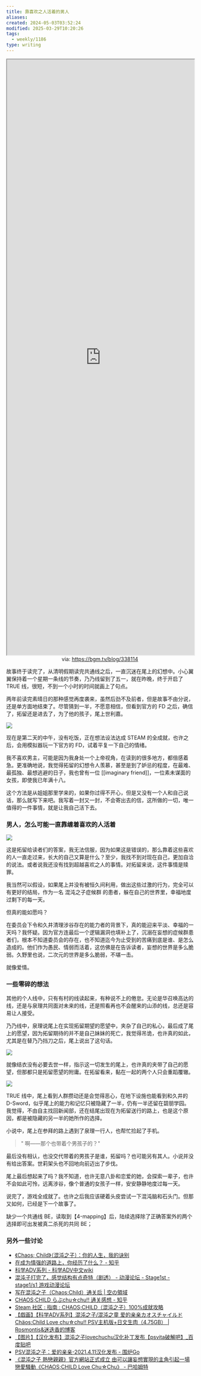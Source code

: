 ```yaml
---
title: 靠喜欢之人活着的男人
aliases: 
created: 2024-05-03T03:52:24
modified: 2025-03-29T10:20:26
tags: 
  - weekly/1186
type: writing
---
```


<iframe src='https://bgm.tv/blog/338114' style='height:40vh;width:100%' class='iframe-radius' allow='fullscreen'></iframe>
<center>via: <a href='https://bgm.tv/blog/338114' target='_blank' class='external-link'>https://bgm.tv/blog/338114</a></center>

故事终于读完了，从清明假期读完共通线之后，一直沉迷在尾上的幻想中。小心翼翼保持着一个星期一条线的节奏，乃乃线留到了五一，就在昨晚，终于开启了 TRUE 线，很短，不到一个小时的时间就画上了句点。

两年前读完素晴日的那种感觉再度袭来，虽然后劲不及前者，但是故事不由分说，还是单方面地结束了。尽管猜到一半，不愿意相信，但看到官方的 FD 之后，确信了，拓留还是进去了，为了他的孩子，尾上世利嘉。

![](https://raw.githack.com/bGZo/assets/dev/2025/202503291018135.png)

现在是第二天的中午，没有吃饭，正在想法设法达成 STEAM 的全成就，也许之后，会用模拟器玩一下官方的 FD，试着平复一下自己的情绪。

我不喜欢男主，可能是因为我身处一个上帝视角，在读到的很多地方，都倍感着急。更准确地说，我觉得拓留的幻想令人羡慕，甚至是到了妒忌的程度，在最难、最孤独、最想逃避的日子，我也曾有一位 [[imaginary friend]]，一位素未谋面的女孩，即使我已年满十八。

这个方法是从姐姐那里学来的，如果你过得不开心，但是又没有一个人和自己说话，那么就写下来吧。我写着一封又一封，不会寄出去的信，这所做的一切，唯一值得的一件事情，就是让我自己活下去。

### 男人，怎么可能一直靠缠着喜欢的人活着

![](https://raw.githack.com/bGZo/assets/dev/2025/202503291019514.png)

这是拓留给读者们的答案，我无法信服，因为如果这是错误的，那么靠着这些喜欢的人一直走过来，长大的自己又算是什么？至少，我找不到对现在自己，更加自洽的说法。或者说我还没有找到超越喜欢之人的事情。对拓留来说，这件事情是赎罪。

我当然可以假设，如果尾上并没有被恒久间利用，做出这些过激的行为，完全可以有更好的结局，作为一名 混沌之子症候群 的患者，躲在自己的世界里，幸福地度过剩下的每一天。

但真的能如愿吗？

在委员会下令和久井清理涉谷存在的能力者的背景下，真的能迎来平淡、幸福的一天吗？我怀疑。因为官方连最后一个逻辑漏洞也填补上了，沉溺在妄想的症候群患者们，根本不知道委员会的存在，也不知道迄今为止受到的苦痛到底是谁、是怎么造成的。他们作为愚民、情弱而活着，这仿佛是在告诉读者，妄想的世界是多么脆弱。久野里也说，二次元的世界是多么脆弱，不堪一击。

就像爱情。

### 一些零碎的想法

其他的个人线中，只有有村的线读起来，有种说不上的倦怠。无论是华召唤高达的线，还是与泉理共同面对未来的线，还是照看再也不会醒来的山添的线，总还是容易让人接受。

乃乃线中，泉理说尾上在实现拓留期望的愿望中，夹杂了自己的私心，最后成了尾上的愿望，因为拓留期待的并不是自己妹妹的死亡，我觉得吊诡，也许真的如此，尤其是在替乃乃挡刀之后，尾上说出了这句话。

![](https://raw.githack.com/bGZo/assets/dev/2025/202503291019985.png)

就像结衣没有必要去世一样，指示这一切发生的尾上，也许真的夹带了自己的愿望，但那都只是拓留愿望的附庸。在拓留看来，黏在一起的两个人只会重蹈覆辙。

![](https://raw.githack.com/bGZo/assets/dev/2025/202503291020372.png)

TRUE 线中，尾上看到人群攒动还是会觉得恶心，在地下设施也能看到和久井的 D-Sword，似乎尾上的能力和记忆只被隐藏了一半，仍有一半还留在碧朋学园。我觉得，不由自主找回新闻部，还在结尾出现在为拓留送行的路上，也是这个原因，都是被隐藏的另一半的她所作的选择。

小说中，尾上在参拜的路上遇到了泉理一行人，也帮忙捡起了手机。

> " 啊——那个也带着个男孩子的？"

最后没有相认，也没交代带着的男孩子是谁，拓留吗？也可能另有其人。小说并没有给出答案。世莉架头也不回地向前迈出了步伐。

尾上最后想起来了吗？我不知道，也许无意八卦和恋爱的她，会探索一辈子，也许不会如此可怜，远离涉谷，像个普通的女孩子一样，安安静静地度过每一天。

说完了，游戏全成就了。也许之后我应该硬着头皮尝试一下混沌脑和石头门。但那又如何，已经是下一个故事了。

缺少一个共通线 BE，读取到【4-mapping】后，陆续选择除了正确答案外的两个选择即可出发被真二杀死的共同 BE；

### 另外一些讨论
- [《Chaos; Child》（混沌之子）：你的人生，我的诀别](https://weibo.com/ttarticle/p/show?id=2309404858697800351800)
- [在成为情强的道路上，你经历了什么？ - 知乎](https://www.zhihu.com/question/283650420)
- [科学ADV系列 - 科学ADV中文wiki](https://sci-adv.cc/wiki/%E7%A7%91%E5%AD%A6ADV%E7%B3%BB%E5%88%97)
- [混沌子打完了，感觉结构有点奇特（剧透） - 动漫论坛 -  Stage1st -  stage1/s1 游戏动漫论坛](https://bbs.saraba1st.com/2b/thread-2181908-1-1.html)
- [写在混沌之子（Chaos;Child）通关后 | 空の領域](http://xsky.me/chaos-child/)
- [CHAOS;CHILD らぶchu☆chu!! 通关感想 - 知乎](https://zhuanlan.zhihu.com/p/26168145)
- [Steam 社区 : 指南 : CHAOS;CHILD（混沌之子）100%成就攻略](https://steamcommunity.com/sharedfiles/filedetails/?id=1632652286)
- [【戯画】【科学ADV系列】混沌之子/混沌之童 爱的亲亲カオスチャイルド Chäos;Child Love chu☆chu!! PSV主机版+日文生肉（4.75GB） | Rosmontis&迷迭香的博客](https://rosmontis.com/archives/423)
- [【图片】【汉化发布】混沌之子lovechuchu汉化补丁发布【psvita破解吧】_百度贴吧](https://tieba.baidu.com/p/7297379540)
- [PSV混沌之子：爱的亲亲-2021.4.11汉化发布 - 围炉Go](https://www.yxhjgs.com/4222.html)
- [《混沌之子 熱戀親親》官方網站正式成立 由可以讓妄想實現的主角引起一場戀愛騷動《CHAOS;CHILD Love Chu☆Chu》 - 巴哈姆特](https://gnn.gamer.com.tw/detail.php?sn=139885)
